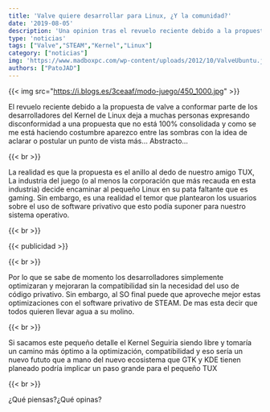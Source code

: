 ```yaml
---
title: 'Valve quiere desarrollar para Linux, ¿Y la comunidad?'
date: '2019-08-05'
description: 'Una opinion tras el revuelo reciente debido a la propuesta de valve a conformar parte de los desarrolladores del Kernel de Linux'
type: 'noticias'
tags: ["Valve","STEAM","Kernel","Linux"]
category: ["noticias"]
img: 'https://www.madboxpc.com/wp-content/uploads/2012/10/ValveUbuntu.jpg'
authors: ["PatoJAD"]
---
```


{{< img src="https://i.blogs.es/3ceaaf/modo-juego/450_1000.jpg" >}}

El revuelo reciente debido a la propuesta de valve a conformar parte de los desarrolladores del Kernel de Linux deja a muchas personas expresando disconformidad a una propuesta que no está 100% consolidada y como se me está haciendo costumbre aparezco entre las sombras con la idea de aclarar o postular un punto de vista más… Abstracto…

{{< br >}}

La realidad es que la propuesta es el anillo al dedo de nuestro amigo TUX, La industria del juego (o al menos la corporación que más recauda en esta industria) decide encaminar al pequeño Linux en su pata faltante que es gaming. Sin embargo, es una realidad el temor que plantearon los usuarios sobre el uso de software privativo que esto podía suponer para nuestro sistema operativo.

{{< br >}}

{{< publicidad >}}

{{< br >}}

Por lo que se sabe de momento los desarrolladores simplemente optimizaran y mejoraran la compatibilidad sin la necesidad del uso de código privativo. Sin embargo, al SO final puede que aproveche mejor estas optimizaciones con el software privativo de STEAM. De mas esta decir que todos quieren llevar agua a su molino.

{{< br >}}

Si sacamos este pequeño detalle el Kernel Seguiria siendo libre y tomaría un camino más óptimo a la optimización, compatibilidad y eso sería un nuevo fututo que a mano del nuevo ecosistema que GTK y KDE tienen planeado podría implicar un paso grande para el pequeño TUX

{{< br >}}

¿Qué piensas?¿Qué opinas?
